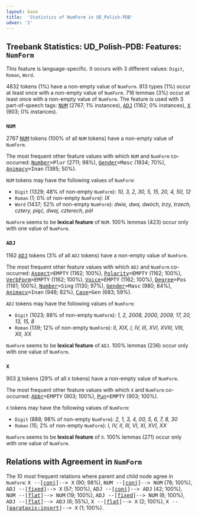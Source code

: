 ```yaml
---
layout: base
title:  'Statistics of NumForm in UD_Polish-PDB'
udver: '2'
---
```


## Treebank Statistics: UD_Polish-PDB: Features: `NumForm`

This feature is language-specific.
It occurs with 3 different values: `Digit`, `Roman`, `Word`.

4832 tokens (1%) have a non-empty value of `NumForm`.
813 types (1%) occur at least once with a non-empty value of `NumForm`.
716 lemmas (3%) occur at least once with a non-empty value of `NumForm`.
The feature is used with 3 part-of-speech tags: <tt><a href="pl_pdb-pos-NUM.html">NUM</a></tt> (2767; 1% instances), <tt><a href="pl_pdb-pos-ADJ.html">ADJ</a></tt> (1162; 0% instances), <tt><a href="pl_pdb-pos-X.html">X</a></tt> (903; 0% instances).

### `NUM`

2767 <tt><a href="pl_pdb-pos-NUM.html">NUM</a></tt> tokens (100% of all `NUM` tokens) have a non-empty value of `NumForm`.

The most frequent other feature values with which `NUM` and `NumForm` co-occurred: <tt><a href="pl_pdb-feat-Number.html">Number</a></tt><tt>=Plur</tt> (2711; 98%), <tt><a href="pl_pdb-feat-Gender.html">Gender</a></tt><tt>=Masc</tt> (1934; 70%), <tt><a href="pl_pdb-feat-Animacy.html">Animacy</a></tt><tt>=Inan</tt> (1385; 50%).

`NUM` tokens may have the following values of `NumForm`:

* `Digit` (1329; 48% of non-empty `NumForm`): <em>10, 3, 2, 30, 5, 15, 20, 4, 50, 12</em>
* `Roman` (1; 0% of non-empty `NumForm`): <em>IX</em>
* `Word` (1437; 52% of non-empty `NumForm`): <em>dwie, dwa, dwóch, trzy, trzech, cztery, pięć, dwaj, czterech, pół</em>

`NumForm` seems to be **lexical feature** of `NUM`. 100% lemmas (423) occur only with one value of `NumForm`.

### `ADJ`

1162 <tt><a href="pl_pdb-pos-ADJ.html">ADJ</a></tt> tokens (3% of all `ADJ` tokens) have a non-empty value of `NumForm`.

The most frequent other feature values with which `ADJ` and `NumForm` co-occurred: <tt><a href="pl_pdb-feat-Aspect.html">Aspect</a></tt><tt>=EMPTY</tt> (1162; 100%), <tt><a href="pl_pdb-feat-Polarity.html">Polarity</a></tt><tt>=EMPTY</tt> (1162; 100%), <tt><a href="pl_pdb-feat-VerbForm.html">VerbForm</a></tt><tt>=EMPTY</tt> (1162; 100%), <tt><a href="pl_pdb-feat-Voice.html">Voice</a></tt><tt>=EMPTY</tt> (1162; 100%), <tt><a href="pl_pdb-feat-Degree.html">Degree</a></tt><tt>=Pos</tt> (1161; 100%), <tt><a href="pl_pdb-feat-Number.html">Number</a></tt><tt>=Sing</tt> (1130; 97%), <tt><a href="pl_pdb-feat-Gender.html">Gender</a></tt><tt>=Masc</tt> (980; 84%), <tt><a href="pl_pdb-feat-Animacy.html">Animacy</a></tt><tt>=Inan</tt> (948; 82%), <tt><a href="pl_pdb-feat-Case.html">Case</a></tt><tt>=Gen</tt> (683; 59%).

`ADJ` tokens may have the following values of `NumForm`:

* `Digit` (1023; 88% of non-empty `NumForm`): <em>1, 2, 2008, 2000, 2009, 17, 20, 13, 15, 8</em>
* `Roman` (139; 12% of non-empty `NumForm`): <em>II, XIX, I, IV, III, XVI, XVIII, VIII, XII, XX</em>

`NumForm` seems to be **lexical feature** of `ADJ`. 100% lemmas (236) occur only with one value of `NumForm`.

### `X`

903 <tt><a href="pl_pdb-pos-X.html">X</a></tt> tokens (29% of all `X` tokens) have a non-empty value of `NumForm`.

The most frequent other feature values with which `X` and `NumForm` co-occurred: <tt><a href="pl_pdb-feat-Abbr.html">Abbr</a></tt><tt>=EMPTY</tt> (903; 100%), <tt><a href="pl_pdb-feat-Pun.html">Pun</a></tt><tt>=EMPTY</tt> (903; 100%).

`X` tokens may have the following values of `NumForm`:

* `Digit` (888; 98% of non-empty `NumForm`): <em>2, 1, 3, 4, 00, 5, 6, 7, 8, 30</em>
* `Roman` (15; 2% of non-empty `NumForm`): <em>I, IV, II, III, VI, XI, XVI, XX</em>

`NumForm` seems to be **lexical feature** of `X`. 100% lemmas (271) occur only with one value of `NumForm`.

## Relations with Agreement in `NumForm`

The 10 most frequent relations where parent and child node agree in `NumForm`:
<tt>X --[<tt><a href="pl_pdb-dep-conj.html">conj</a></tt>]--> X</tt> (90; 98%),
<tt>NUM --[<tt><a href="pl_pdb-dep-conj.html">conj</a></tt>]--> NUM</tt> (78; 100%),
<tt>ADJ --[<tt><a href="pl_pdb-dep-fixed.html">fixed</a></tt>]--> X</tt> (57; 100%),
<tt>ADJ --[<tt><a href="pl_pdb-dep-conj.html">conj</a></tt>]--> ADJ</tt> (42; 100%),
<tt>NUM --[<tt><a href="pl_pdb-dep-flat.html">flat</a></tt>]--> NUM</tt> (19; 100%),
<tt>ADJ --[<tt><a href="pl_pdb-dep-fixed.html">fixed</a></tt>]--> NUM</tt> (6; 100%),
<tt>ADJ --[<tt><a href="pl_pdb-dep-flat.html">flat</a></tt>]--> ADJ</tt> (6; 55%),
<tt>X --[<tt><a href="pl_pdb-dep-flat.html">flat</a></tt>]--> X</tt> (2; 100%),
<tt>X --[<tt><a href="pl_pdb-dep-parataxis-insert.html">parataxis:insert</a></tt>]--> X</tt> (1; 100%).

